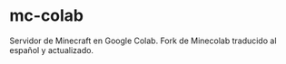 # mc-colab
Servidor de Minecraft en Google Colab. Fork de Minecolab traducido al español y actualizado.

